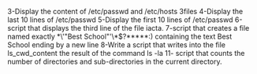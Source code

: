 3-Display the content of /etc/passwd and /etc/hosts
3files
4-Display the last 10 lines of /etc/passwd
5-Display the first 10 lines of /etc/passwd
6-script that displays the third line of the file iacta.
7-script that creates a file named exactly \*\\'"Best School"\'\\*$\?\*\*\*\*\*:) containing the text Best School ending by a new line
8-Write a script that writes into the file ls_cwd_content the result of the command ls -la
11- script that counts the number of directories and sub-directories in the current directory.
